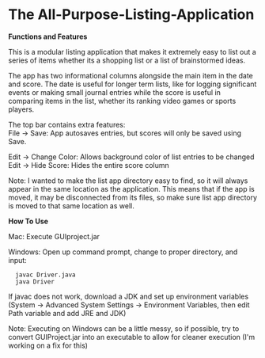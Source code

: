 # The All-Purpose-Listing-Application

**Functions and Features**

This is a modular listing application that makes it extremely easy 
to list out a series of items whether its a shopping list or a list of 
brainstormed ideas. 

The app has two informational columns alongside the main item in the date and
score. The date is useful for longer term lists, like for logging significant 
events or making small journal entries while the score is useful in comparing 
items in the list, whether its ranking video games or sports players.

The top bar contains extra features: \
File -> Save: App autosaves entries, but scores will only be saved using Save.

Edit -> Change Color: Allows background color of list entries to be changed \
Edit -> Hide Score: Hides the entire score column

Note: I wanted to make the list app directory easy to find, so it will always
      appear in the same location as the application. This means that if the
      app is moved, it may be disconnected from its files, so make sure list 
      app directory is moved to that same location as well.

**How To Use**

Mac: Execute GUIproject.jar

Windows: Open up command prompt, change to proper directory, and input:

      javac Driver.java
      java Driver
      
If javac does not work, download a JDK and set up environment variables
(System -> Advanced System Settings -> Environment Variables, then edit
Path variable and add JRE and JDK)

Note: Executing on Windows can be a little messy, so if possible, try to
      convert GUIProject.jar into an executable to allow for cleaner
      execution (I'm working on a fix for this)
